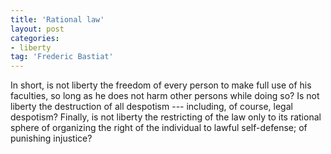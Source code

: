 ```yaml
---
title: 'Rational law'
layout: post
categories:
- liberty
tag: 'Frederic Bastiat'
---
```


In short, is not liberty the freedom of every person to make full use of his faculties, so long as he does not harm other persons while doing so? Is not liberty the destruction of all despotism --- including, of course, legal despotism? Finally, is not liberty the restricting of the law only to its rational sphere of organizing the right of the individual to lawful self-defense; of punishing injustice?